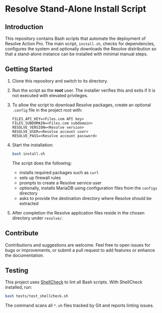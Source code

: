 # Resolve Stand-Alone Install Script

## Introduction

This repository contains Bash scripts that automate the deployment of Resolve Action Pro. The main script, `install.sh`, checks for dependencies, configures the system and optionally downloads the Resolve distribution so that a stand-alone instance can be installed with minimal manual steps.

## Getting Started

1. Clone this repository and switch to its directory.
2. Run the script as the **root** user. The installer verifies this and exits if it is not executed with elevated privileges.
3. To allow the script to download Resolve packages, create an optional `.config` file in the project root with:

   ```
   FILES_API_KEY=<Files.com API key>
   FILES_SUBDOMAIN=<Files.com subdomain>
   RESOLVE_VERSION=<Resolve version>
   RESOLVE_USER=<Resolve account user>
   RESOLVE_PASS=<Resolve account password>
   ```

4. Start the installation:

   ```bash
   bash install.sh
   ```

   The script does the following:
   - installs required packages such as `curl`
   - sets up firewall rules
   - prompts to create a Resolve service user
   - optionally, installs MariaDB using configuration files from the `configs` directory
   - asks to provide the destination directory where Resolve should be extracted

5. After completion the Resolve application files reside in the chosen directory under `resolve/`.

## Contribute

Contributions and suggestions are welcome. Feel free to open issues for bugs or improvements, or submit a pull request to add features or enhance the documentation.

## Testing

This project uses [ShellCheck](https://github.com/koalaman/shellcheck) to lint all Bash scripts. With ShellCheck installed, run:

```bash
bash tests/test_shellcheck.sh
```

The command scans all `*.sh` files tracked by Git and reports linting issues.
